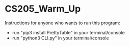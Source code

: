 # CS205_Warm_Up

Instructions for anyone who wants to run this program:

  - run "pip3 install PrettyTable" in your terminal/console
  - run "python3 CLI.py" in your terminal/console
